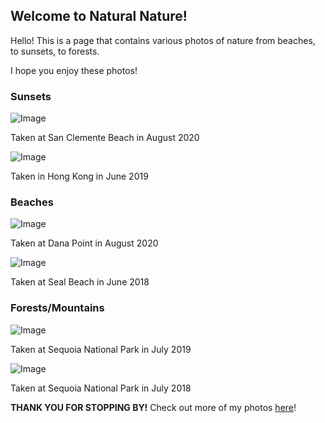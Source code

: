 ## Welcome to Natural Nature!

Hello! This is a page that contains various photos of nature from beaches, to sunsets, to forests. 

I hope you enjoy these photos!

### Sunsets

![Image](IMG_0694.JPG)

Taken at San Clemente Beach in August 2020

![Image](IMG_5797.JPG)

Taken in Hong Kong in June 2019

### Beaches

![Image](IMG_0321.jpg)

Taken at Dana Point in August 2020

![Image](IMG_7178.JPG)

Taken at Seal Beach in June 2018

### Forests/Mountains

![Image](IMG_6028.JPG)

Taken at Sequoia National Park in July 2019

![Image](IMG_0859.JPG)

Taken at Sequoia National Park in July 2018


**THANK YOU FOR STOPPING BY!**
Check out more of my photos [here](https://drive.google.com/drive/folders/1AERThT0wvqt3CtsGU0hW_SzZnMzemyT2?usp=sharing)!
